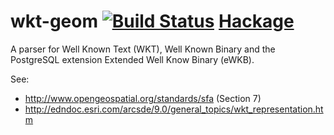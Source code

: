 # wkt-geom [![Build Status](https://travis-ci.org/indicatrix/wkt-geom.png?branch=master)](https://travis-ci.org/indicatrix/wkt-geom) [Hackage](https://hackage.haskell.org/package/wkt-geom)

A parser for Well Known Text (WKT), Well Known Binary and the PostgreSQL extension Extended Well Know Binary (eWKB).

See:
- http://www.opengeospatial.org/standards/sfa (Section 7)
- http://edndoc.esri.com/arcsde/9.0/general_topics/wkt_representation.htm

